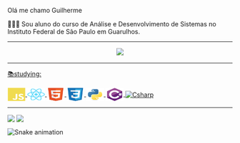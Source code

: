 Olá me chamo Guilherme

👨🏼‍🎓 Sou aluno do curso de Análise e Desenvolvimento de Sistemas no Instituto Federal de São Paulo em Guarulhos.
<hr>
<div align="center">
  <a href="https://github.com/Guilherme-ap">
  <img height="180em" src="https://github-readme-stats.vercel.app/api?username=Guilherme-ap&show_icons=true&theme=white&include_all_commits=true&count_private=true"/>
</div>
  <hr>
📚studying:<br><br>
  <div>
  <img align="center" target="_blank" alt="Js" height="30" width="40" src="https://raw.githubusercontent.com/devicons/devicon/master/icons/javascript/javascript-plain.svg" >
  <img align="center" target="_blank" alt="React" height="30" width="40" src="https://raw.githubusercontent.com/devicons/devicon/master/icons/react/react-original.svg">
  <img align="center" target="_blank" alt="HTML" height="30" width="40" src="https://raw.githubusercontent.com/devicons/devicon/master/icons/html5/html5-original.svg">
  <img align="center" target="_blank" alt="CSS" height="30" width="40" src="https://raw.githubusercontent.com/devicons/devicon/master/icons/css3/css3-original.svg">
  <img align="center" target="_blank" alt="Python" height="30" width="40" src="https://raw.githubusercontent.com/devicons/devicon/master/icons/python/python-original.svg">
  <img align="center" target="_blank" alt="Csharp" height="30" width="40" src="https://raw.githubusercontent.com/devicons/devicon/master/icons/csharp/csharp-original.svg">
  <img align="center" target="_blank" alt="Csharp" height="30" width="40" src="https://cdn.jsdelivr.net/gh/devicons/devicon/icons/php/php-original.svg">
  <br>
  </div>
  <hr>
  
 <div>
<a href="https://www.linkedin.com/in/guilherme-alves-pereira-928707221/" target="_blank"><img src="https://img.shields.io/badge/-LinkedIn-%230077B5?style=for-the-badge&logo=linkedin&logoColor=white" target="_blank" align="center"></a> 
<a href="(11)910576589"><img src="https://logodownload.org/wp-content/uploads/2015/04/whatsapp-logo-png-0-2048x2048.png" target="_blank" height:"30" width="60" align="center"></a>
</div>

 ![Snake animation](https://github.com/Guilherme-ap/Guilherme-ap/blob/output/github-contribution-grid-snake.svg)

